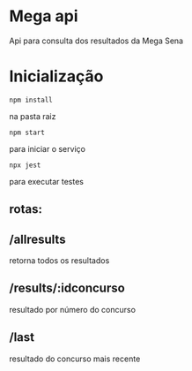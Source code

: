 # Mega api
Api para consulta dos resultados da Mega Sena

# Inicialização
```
npm install
```
na pasta raiz  
```
npm start
```
para iniciar o serviço  
```
npx jest
```
para executar testes

## rotas:
## /allresults
retorna todos os resultados

## /results/:idconcurso
resultado por número do concurso

## /last
resultado do concurso mais recente
